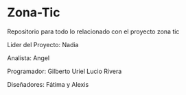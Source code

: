 # Zona-Tic
Repositorio para todo lo relacionado con el proyecto zona tic

Lider del Proyecto: Nadia

Analista: Angel

Programador: Gilberto Uriel Lucio Rivera

Diseñadores: Fátima y Alexis
